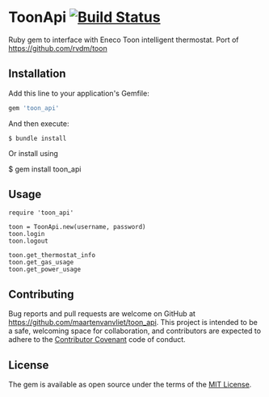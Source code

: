 # ToonApi [![Build Status](https://travis-ci.org/maartenvanvliet/toon_api.svg?branch=master)](https://travis-ci.org/maartenvanvliet/toon_api)

Ruby gem to interface with Eneco Toon intelligent thermostat. Port of https://github.com/rvdm/toon

## Installation

Add this line to your application's Gemfile:

```ruby
gem 'toon_api'

```

And then execute:

    $ bundle install

Or install using

  $ gem install toon_api

## Usage

```
require 'toon_api'

toon = ToonApi.new(username, password)
toon.login
toon.logout

toon.get_thermostat_info
toon.get_gas_usage
toon.get_power_usage

```

## Contributing

Bug reports and pull requests are welcome on GitHub at https://github.com/maartenvanvliet/toon_api. This project is intended to be a safe, welcoming space for collaboration, and contributors are expected to adhere to the [Contributor Covenant](http://contributor-covenant.org) code of conduct.


## License

The gem is available as open source under the terms of the [MIT License](http://opensource.org/licenses/MIT).

